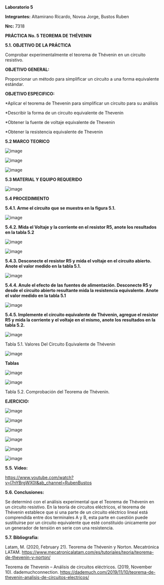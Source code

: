 **Laboratorio 5**

**Integrantes:** Altamirano Ricardo, Novoa Jorge, Bustos Ruben

**Nrc:** 7318

**PRÁCTICA No. 5 TEOREMA DE THÉVENIN**

**5.1. OBJETIVO DE LA PRÁCTICA**

Comprobar experimentalmente el teorema de Thévenin en un circuito resistivo.

**OBJETIVO GENERAL:**

Proporcionar un método para simplificar un circuito a una forma equivalente estándar.

**OBJETIVO ESPECIFICO:**

*Aplicar el teorema de Thevenin para simplificar un circuito para su análisis

*Describir la forma de un circuito equivalente de Thevenin

*Obtener la fuente de voltaje equivalente de Thevenin

*Obtener la resistencia equivalente de Thevenin

**5.2 MARCO TEORICO**

![image](https://user-images.githubusercontent.com/105680588/177696787-31084132-36cf-4005-859e-66fe38900505.png)

![image](https://user-images.githubusercontent.com/105680588/177696813-339ed762-0027-4c17-889f-fb5860db3139.png)

![image](https://user-images.githubusercontent.com/105680588/177696829-8c863b0d-73e8-4f76-b979-b78e37242cb2.png)

**5.3 MATERIAL Y EQUIPO REQUERIDO**

![image](https://user-images.githubusercontent.com/105680588/177693189-921ff16b-01e0-4d19-ad6f-5393e15af299.png)

**5.4 PROCEDIMIENTO**

**5.4.1. Arme el circuito que se muestra en la figura 5.1.**

![image](https://user-images.githubusercontent.com/105680588/177693347-c839b120-565c-4187-9f6c-d35cd6d40835.png)

**5.4.2. Mida el Voltaje y la corriente en el resistor R5, anote los resultados en la tabla 5.2**

![image](https://user-images.githubusercontent.com/105680588/177693636-e7c3028b-bc31-49f2-8582-f6974303298f.png)

![image](https://user-images.githubusercontent.com/105680588/177693790-160fab2c-b691-4e81-8f97-dbcf2a31aa79.png)

**5.4.3. Desconecte el resistor R5 y mida el voltaje en el circuito abierto. Anote el valor medido en la tabla 5.1.**

![image](https://user-images.githubusercontent.com/105680588/177694840-da8729d5-4641-462b-a60c-8a02fdc88fdb.png)

**5.4.4. Anule el efecto de las fuentes de alimentación. Desconecte R5 y desde el circuito abierto resultante mida la resistencia equivalente. Anote el valor medido en la tabla 5.1**

![image](https://user-images.githubusercontent.com/105680588/177695479-e283b2b6-0021-425e-bf45-6f4bfa684c41.png)

**5.4.5. Implemente el circuito equivalente de Thévenin, agregue el resistor R5 y mida la corriente y el voltaje en el mismo, anote los resultados en la tabla 5.2.**

![image](https://user-images.githubusercontent.com/105680588/177696517-8a57ad9a-dbac-4d6f-82bc-197084c49785.png)

Tabla 5.1. Valores Del Circuito Equivalente de Thévenin

![image](https://user-images.githubusercontent.com/105680588/177791214-21163f08-fb20-4f8a-8883-44ab73c5d714.png)

**Tablas**

![image](https://user-images.githubusercontent.com/105680588/177922632-055944ac-a1d1-4ac9-91f8-1f706b9fef1e.png)

![image](https://user-images.githubusercontent.com/105680588/177922656-0ea73e9c-7110-4e1b-afb0-1bc2b96a1bce.png)

Tabla 5.2. Comprobación del Teorema de Thévenin.

**EJERCICIO:**

![image](https://user-images.githubusercontent.com/105680588/177697779-e05ffdbd-7a82-4f7b-8878-dec4d29bfd4e.png)

![image](https://user-images.githubusercontent.com/105680588/177698397-4423094b-828e-4833-a300-6fc4903e68a3.png)

![image](https://user-images.githubusercontent.com/105680588/177697275-6baa3218-99e4-4066-9405-29cd570b136a.png)

![image](https://user-images.githubusercontent.com/105680588/177697313-e80dc8a9-8661-4935-9909-ac901abd3950.png)

![image](https://user-images.githubusercontent.com/105680588/177697338-e8286bcc-9ec2-470a-b51e-c297cda842bc.png)

![image](https://user-images.githubusercontent.com/105680588/177697357-cc2b25ef-6fbd-4dfd-b825-eceaa8a30d2f.png)

**5.5. Video:**

https://www.youtube.com/watch?v=l7nYBrgWX0I&ab_channel=RubenBustos

**5.6. Conclusiones:**

Se determinó con el análisis experimental que el Teorema de Thévenin en un circuito resistivo. En la teoría de circuitos eléctricos, el teorema de Thévenin establece que si una parte de un circuito eléctrico lineal está comprendida entre dos terminales A y B, esta parte en cuestión puede sustituirse por un circuito equivalente que esté constituido únicamente por un generador de tensión en serie con una resistencia.

**5.7. Bibliografia:**

Latam, M. (2020, February 21). Teorema de Thévenin y Norton. Mecatrónica LATAM. https://www.mecatronicalatam.com/es/tutoriales/teoria/teorema-de-thevenin-y-norton/

Teorema de Thevenin – Análisis de circuitos eléctricos. (2019, November 10). dademuchconnection. https://dademuch.com/2019/11/10/teorema-de-thevenin-analisis-de-circuitos-electricos/
